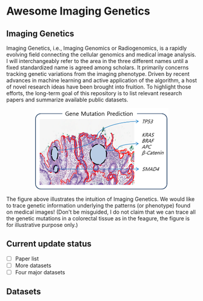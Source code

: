 # Awesome Imaging Genetics

## Imaging Genetics
Imaging Genetics, i.e., Imaging Genomics or Radiogenomics, is a rapidly evolving field connecting the cellular genomics and medical image analysis. I will interchangeably refer to the area in the three different names until a fixed standardized name is agreed among scholars.  It primarily concerns tracking genetic variations from the imaging phenotype. Driven by recent advances in machine learning and active application of the algorithm, a host of novel research ideas have been brought into fruition. To highlight those efforts, the long-term goal of this repository is to list relevant research papers and summarize available public datasets. 
<p align="center"><img width="70%" src="images/conceptual_drawing.png" /></p>
The figure above illustrates the intuition of Imaging Genetics. We would like to trace genetic information underlying the patterns (or phenotype) found on medical images! (Don't be misguided, I do not claim that we can trace all the genetic mutations in a colorectal tissue as in the feagure, the figure is for illustrative purpose only.)

## Current update status
* [ ] Paper list
* [ ] More datasets
* [ ] Four major datasets

## Datasets
